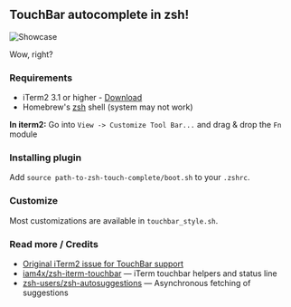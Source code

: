 
## TouchBar autocomplete in zsh!

![Showcase](https://d.pr/i/1jAY2W+)

Wow, right?

### Requirements

* iTerm2 3.1 or higher - [Download](https://www.iterm2.com/downloads.html)
* Homebrew's [zsh](http://www.zsh.org/) shell (system may not work)

**In iterm2:** Go into `View -> Customize Tool Bar...` and drag & drop the `Fn` module

### Installing plugin

Add `source path-to-zsh-touch-complete/boot.sh` to your `.zshrc`.

### Customize

Most customizations are available in `touchbar_style.sh`.

### Read more / Credits

* [Original iTerm2 issue for TouchBar support](https://gitlab.com/gnachman/iterm2/issues/5281)
* [iam4x/zsh-iterm-touchbar](https://github.com/iam4x/zsh-iterm-touchbar) — iTerm touchbar helpers and status line
* [zsh-users/zsh-autosuggestions](https://github.com/zsh-users/zsh-autosuggestions) — Asynchronous fetching of suggestions

